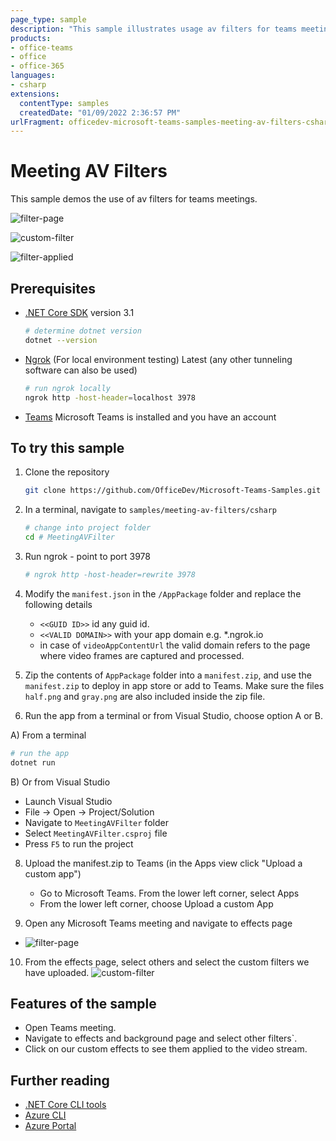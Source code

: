 ```yaml
---
page_type: sample
description: "This sample illustrates usage av filters for teams meeting."
products:
- office-teams
- office
- office-365
languages:
- csharp
extensions:
  contentType: samples
  createdDate: "01/09/2022 2:36:57 PM"
urlFragment: officedev-microsoft-teams-samples-meeting-av-filters-csharp
---
```


# Meeting AV Filters

This sample demos the use of av filters for teams meetings. 

![filter-page](MeetingAVFilter/Images/MeetingFilterPage.png)

![custom-filter](MeetingAVFilter/Images/CustomFilters.png)

![filter-applied](MeetingAVFilter/Images/FilterApplied.png)


## Prerequisites

- [.NET Core SDK](https://dotnet.microsoft.com/download) version 3.1

  ```bash
  # determine dotnet version
  dotnet --version
  ```

- [Ngrok](https://ngrok.com/download) (For local environment testing) Latest (any other tunneling software can also be used)
  ```bash
  # run ngrok locally
  ngrok http -host-header=localhost 3978
  ```

- [Teams](https://teams.microsoft.com) Microsoft Teams is installed and you have an account

## To try this sample

1) Clone the repository
   ```bash
   git clone https://github.com/OfficeDev/Microsoft-Teams-Samples.git
   ```

3) In a terminal, navigate to `samples/meeting-av-filters/csharp`

    ```bash
    # change into project folder
    cd # MeetingAVFilter
    ```
4) Run ngrok - point to port 3978

    ```bash
    # ngrok http -host-header=rewrite 3978
    ```
5) Modify the `manifest.json` in the `/AppPackage` folder and replace the following details
   - `<<GUID ID>>` id any guid id.
   - `<<VALID DOMAIN>>` with your app domain e.g. *.ngrok.io
   - in case of `videoAppContentUrl` the valid domain refers to the page where video frames are captured and processed.

6) Zip the contents of `AppPackage` folder into a `manifest.zip`, and use the `manifest.zip` to deploy in app store or add to Teams. Make sure the files `half.png` and `gray.png` are also included inside the zip file.

7) Run the app from a terminal or from Visual Studio, choose option A or B.

  A) From a terminal

  ```bash
  # run the app
  dotnet run
  ```

  B) Or from Visual Studio

  - Launch Visual Studio
  - File -> Open -> Project/Solution
  - Navigate to `MeetingAVFilter` folder
  - Select `MeetingAVFilter.csproj` file
  - Press `F5` to run the project

8) Upload the manifest.zip to Teams (in the Apps view click "Upload a custom app")
   - Go to Microsoft Teams. From the lower left corner, select Apps
   - From the lower left corner, choose Upload a custom App

9) Open any Microsoft Teams meeting and navigate to effects page
 -  ![filter-page](MeetingAVFilter/Images/MeetingFilterPage.png)

10) From the effects page, select others and select the custom filters we have uploaded.
  ![custom-filter](MeetingAVFilter/Images/CustomFilters.png)

## Features of the sample

- Open Teams meeting.
- Navigate to effects and background page and select other filters`.
- Click on our custom effects to see them applied to the video stream.

## Further reading

- [.NET Core CLI tools](https://docs.microsoft.com/en-us/dotnet/core/tools/?tabs=netcore2x)
- [Azure CLI](https://docs.microsoft.com/cli/azure/?view=azure-cli-latest)
- [Azure Portal](https://portal.azure.com)
